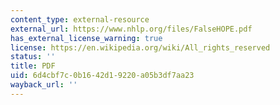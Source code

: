 ```yaml
---
content_type: external-resource
external_url: https://www.nhlp.org/files/FalseHOPE.pdf
has_external_license_warning: true
license: https://en.wikipedia.org/wiki/All_rights_reserved
status: ''
title: PDF
uid: 6d4cbf7c-0b16-42d1-9220-a05b3df7aa23
wayback_url: ''
---
```

